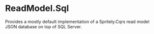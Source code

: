 # ReadModel.Sql
Provides a mostly default implementation of a Spritely.Cqrs read model JSON database on top of SQL Server.
